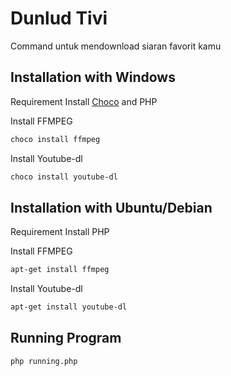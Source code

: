 # Dunlud Tivi

Command untuk mendownload siaran favorit kamu

## Installation with Windows

Requirement Install [Choco](https://dimaswibowo.medium.com/cara-setup-chocolatey-package-manager-buat-windows-ff046ac007e0) and PHP

Install FFMPEG

```bash
choco install ffmpeg
```


Install Youtube-dl

```bash
choco install youtube-dl
```

## Installation with Ubuntu/Debian

Requirement Install PHP

Install FFMPEG

```bash
apt-get install ffmpeg
```


Install Youtube-dl

```bash
apt-get install youtube-dl
```

## Running Program

```bash
php running.php
```


